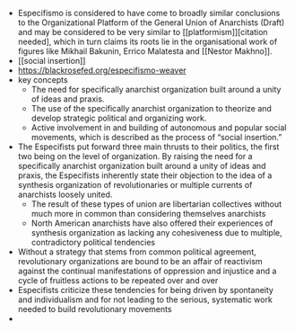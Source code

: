 - Especifismo is considered to have come to broadly similar conclusions to the Organizational Platform of the General Union of Anarchists (Draft) and may be considered to be very similar to [[platformism]][citation needed], which in turn claims its roots lie in the organisational work of figures like Mikhail Bakunin, Errico Malatesta and [[Nestor Makhno]].
- [[social insertion]]
- https://blackrosefed.org/especifismo-weaver
- key concepts
	- The need for specifically anarchist organization built around a unity of ideas and praxis.
	- The use of the specifically anarchist organization to theorize and develop strategic political and organizing work.
	- Active involvement in and building of autonomous and popular social movements, which is described as the process of “social insertion.”
- The Especifists put forward three main thrusts to their politics, the first two being on the level of organization. By raising the need for a specifically anarchist organization built around a unity of ideas and praxis, the Especifists inherently state their objection to the idea of a synthesis organization of revolutionaries or multiple currents of anarchists loosely united.
	- The result of these types of union are libertarian collectives without much more in common than considering themselves anarchists
	- North American anarchists have also offered their experiences of synthesis organization as lacking any cohesiveness due to multiple, contradictory political tendencies
- Without a strategy that stems from common political agreement, revolutionary organizations are bound to be an affair of reactivism against the continual manifestations of oppression and injustice and a cycle of fruitless actions to be repeated over and over
- Especifists criticize these tendencies for being driven by spontaneity and individualism and for not leading to the serious, systematic work needed to build revolutionary movements
-